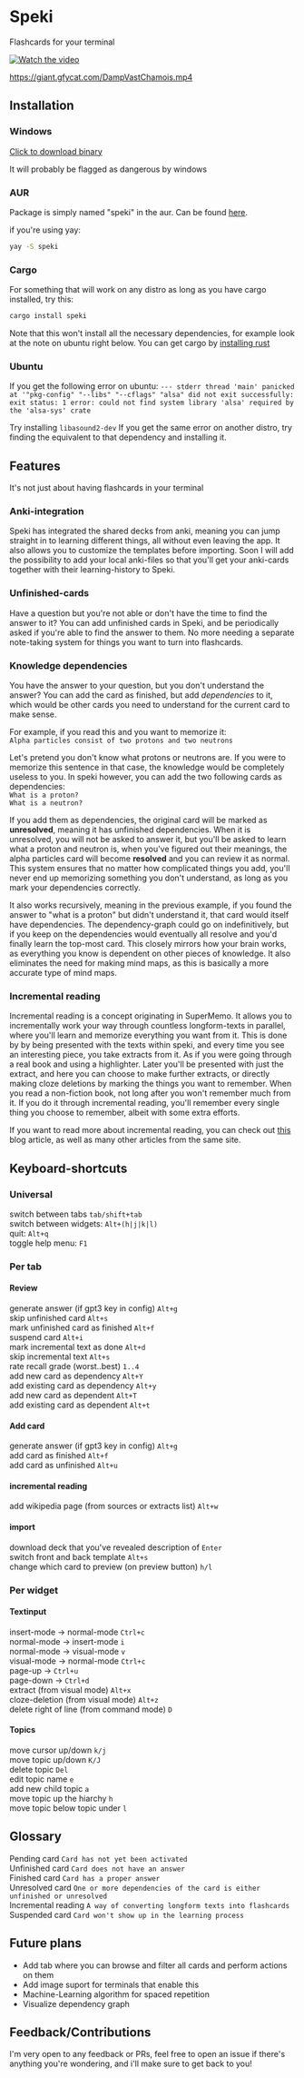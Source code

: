 # Speki


Flashcards for your terminal

[![Watch the video](https://github.com/TBS1996/speki.net/blob/main/static/demogif.GIF?raw=true)](https://giant.gfycat.com/DampVastChamois.mp4)

https://giant.gfycat.com/DampVastChamois.mp4

## Installation

### Windows  

[Click to download binary](https://github.com/TBS1996/speki/releases/download/v0.1.6/speki.exe)

It will probably be flagged as dangerous by windows


### AUR

Package is simply named "speki" in the aur. Can be found [here](https://aur.archlinux.org/packages/speki).  

if you're using yay:

```bash
yay -S speki
```


### Cargo

For something that will work on any distro as long as you have cargo installed, try this:  
  
```bash
cargo install speki
```
   
Note that this won't install all the necessary dependencies, for example look at the note on ubuntu right below.
You can get cargo by [installing rust](https://www.rust-lang.org/tools/install)

### Ubuntu

If you get the following error on ubuntu: 
`--- stderr thread 'main' panicked at '"pkg-config" "--libs" "--cflags" "alsa" did not exit successfully: exit status: 1 error: could not find system library 'alsa' required by the 'alsa-sys' crate `

Try installing `libasound2-dev` 
If you get the same error on another distro, try finding the equivalent to that dependency and installing it.


## Features

It's not just about having flashcards in your terminal


### Anki-integration  

Speki has integrated the shared decks from anki, meaning you can jump straight in to learning different things, all without even leaving the app. It also allows you to customize the templates before importing. Soon I will add the possibility to add your local anki-files so that you'll get your anki-cards together with their learning-history to Speki.


### Unfinished-cards 

Have a question but you're not able or don't have the time to find the answer to it? You can add unfinished cards in Speki, and be periodically asked if you're able to find the answer to them. No more needing a separate note-taking system for things you want to turn into flashcards.

### Knowledge dependencies

You have the answer to your question, but you don't understand the answer? You can add the card as finished, but add *dependencies* to it, which would be other cards you need to understand for the current card to make sense. 

For example, if you read this and you want to memorize it:  
`Alpha particles consist of two protons and two neutrons`

Let's pretend you don't know what protons or neutrons are. If you were to memorize this sentence in that case, the knowledge would be completely useless to you. In speki however, you can add the two following cards as dependencies:   
`What is a proton?`  
`What is a neutron?`  
  
If you add them as dependencies, the original card will be marked as **unresolved**, meaning it has unfinished dependencies. When it is unresolved, you will not be asked to answer it, but you'll be asked to learn what a proton and neutron is, when you've figured out their meanings, the alpha particles card will become **resolved** and you can review it as normal. This system ensures that no matter how complicated things you add, you'll never end up memorizing something you don't understand, as long as you mark your dependencies correctly. 

It also works recursively, meaning in the previous example, if you found the answer to "what is a proton" but didn't understand it, that card would itself have dependencies. The dependency-graph could go on indefinitively, but if you keep on the dependencies would eventually all resolve  and you'd finally learn the top-most card. This closely mirrors how your brain works, as everything you know is dependent on other pieces of knowledge. It also eliminates the need for making mind maps, as this is basically a more accurate type of mind maps.

### Incremental reading

Incremental reading is a concept originating in SuperMemo. It allows you to incrementally work your way through countless longform-texts in parallel, where you'll learn and memorize everything  you want from it. This is done by by being presented with the texts within speki, and every time you see an interesting piece, you take extracts from it. As if you were going through a real book and using a highlighter. Later you'll be presented with just the extract, and here you can choose to make further extracts, or directly making cloze deletions by marking the things you want to remember. When you read a non-fiction book, not long after you won't remember much from it. If you do it through incremental reading, you'll remember every single thing you choose to remember, albeit with some extra efforts. 

If you want to read more about incremental reading, you can check out [this](https://www.masterhowtolearn.com/2019-08-06-supermemos-incremental-reading-explained/) blog article, as well as many other articles from the same site. 


## Keyboard-shortcuts

### Universal

switch between tabs `tab/shift+tab`  
switch between widgets: `Alt+(h|j|k|l)`  
quit: `Alt+q`  
toggle help menu: `F1`  


### Per tab

#### Review
   
generate answer (if gpt3 key in config) `Alt+g`  
skip unfinished card `Alt+s`  
mark unfinished card as finished `Alt+f`  
suspend card `Alt+i`  
mark incremental text as done `Alt+d`  
skip incremental text `Alt+s`  
rate recall grade (worst..best) `1..4`  
add new card as dependency `Alt+Y`  
add existing card as dependency `Alt+y`  
add new card as dependent `Alt+T`  
add existing card as dependent `Alt+t`  
  
#### Add card

generate answer (if gpt3 key in config) `Alt+g`  
add card as finished `Alt+f`  
add card as unfinished `Alt+u`  

#### incremental reading 

add wikipedia page (from sources or extracts list) `Alt+w`  

#### import 

download deck that you've revealed description of `Enter`  
switch front and back template `Alt+s`  
change which card to preview (on preview button) `h/l`  


### Per widget

#### Textinput

insert-mode -> normal-mode `Ctrl+c`  
normal-mode -> insert-mode `i`  
normal-mode -> visual-mode `v`  
visual-mode -> normal-mode `Ctrl+c`  
page-up -> `Ctrl+u`  
page-down -> `Ctrl+d`  
extract (from visual mode) `Alt+x`  
cloze-deletion (from visual mode) `Alt+z`  
delete right of line (from command mode) `D`  

#### Topics

move cursor up/down `k/j`  
move topic up/down `K/J`  
delete topic `Del`  
edit topic name `e`  
add new child topic `a`  
move topic up the hiarchy `h`  
move topic below topic under `l`  

## Glossary  

  
Pending card `Card has not yet been activated`  
Unfinished card `Card does not have an answer`  
Finished card `Card has a proper answer`  
Unresolved card `One or more dependencies of the card is either unfinished or unresolved`  
Incremental reading `A way of converting longform texts into flashcards`  
Suspended card `Card won't show up in the learning process`  
  

## Future plans

* Add tab where you can browse and filter all cards and perform actions on them
* Add image suport for terminals that enable this
* Machine-Learning algorithm for spaced repetition
* Visualize dependency graph



## Feedback/Contributions

I'm very open to any feedback or PRs, feel free to open an issue if there's anything you're wondering, and i'll make sure to get back to you!


